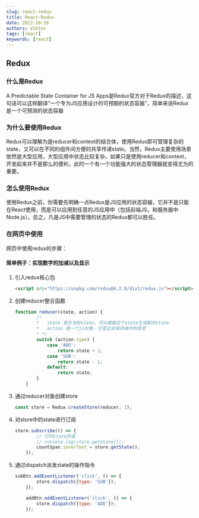 ```yaml
---
slug: react-redux
title: React-Redux
date: 2022-10-28
authors: Viktor
tags: [react]
keywords: [react]
---
```

## Redux

### 什么是Redux

A Predictable State Container for JS Apps是Redux官方对于Redux的描述，这句话可以这样翻译“一个专为JS应用设计的可预期的状态容器”，简单来说Redux是一个可预测的状态容器

### 为什么要使用Redux

Redux可以理解为是reducer和context的结合体，使用Redux即可管理复杂的state，又可以在不同的组件间方便的共享传递state。当然，Redux主要使用场景依然是大型应用，大型应用中状态比较复杂，如果只是使用reducer和context，开发起来并不是那么的便利，此时一个有一个功能强大的状态管理器就变得尤为的重要。

### 怎么使用Redux

使用Redux之前，你需要先明确一点Redux是JS应用的状态容器，它并不是只能在React使用，而是可以应用到任意的JS应用中（包括前端JS，和服务器中Node.js）。总之，凡是JS中需要管理的状态的Redux都可以胜任。

### 在网页中使用

网页中使用redux的步骤：

#### 简单例子：实现数字的加减以及显示

1. 引入redux核心包

    ```html
    <script src="https://unpkg.com/redux@4.2.0/dist/redux.js"></script>
    ```

2. 创建reducer整合函数

    ```js
    function reducer(state, action) {
            /*
            *   state 表示当前state，可以根据这个state生成新的state
            *   action 是一个js对象，它里边会保存操作的信息
            * */
            switch (action.type) {
                case 'ADD':
                    return state + 1;
                case 'SUB':
                    return state - 1;
                default:
                    return state;
            }
        }
    ```

3. 通过reducer对象创建store

    ```js
    const store = Redux.createStore(reducer, 1);
    ```

4. 对store中的state进行订阅

    ```js
    store.subscribe(() => {
            // 打印state的值
            // console.log(store.getState());
            countSpan.innerText = store.getState();
        });
    ```

5. 通过dispatch派发state的操作指令

    ```js
    subBtn.addEventListener('click', () => {
            store.dispatch({type: 'SUB'});
        });

        addBtn.addEventListener('click', () => {
            store.dispatch({type: 'ADD'});
        });

    ```
